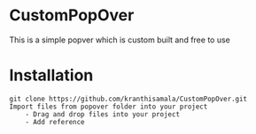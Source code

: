 # CustomPopOver
This is a simple popver which is custom built and free to use

# Installation
```
git clone https://github.com/kranthisamala/CustomPopOver.git
Import files from popover folder into your project
	- Drag and drop files into your project
	- Add reference


```

  
